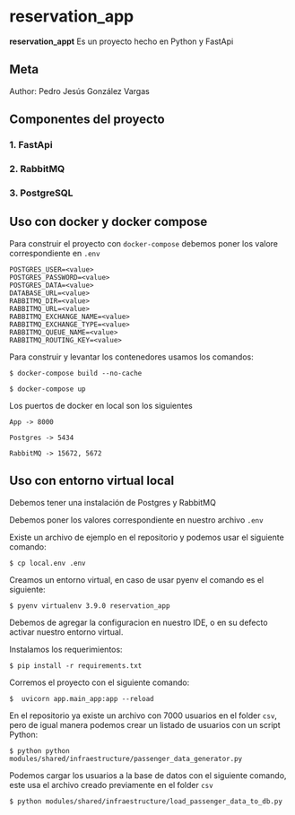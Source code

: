 reservation_app
=======================

**reservation_appt** Es un proyecto hecho en Python y FastApi


Meta
----

Author:
    Pedro Jesús González Vargas

Componentes del proyecto
----

### 1. FastApi
### 2. RabbitMQ
### 3. PostgreSQL


Uso con docker y docker compose
-----

Para construir el proyecto con  ``docker-compose`` debemos poner los valore correspondiente en ``.env``

    POSTGRES_USER=<value>
    POSTGRES_PASSWORD=<value>
    POSTGRES_DATA=<value>
    DATABASE_URL=<value>
    RABBITMQ_DIR=<value>
    RABBITMQ_URL=<value>
    RABBITMQ_EXCHANGE_NAME=<value>
    RABBITMQ_EXCHANGE_TYPE=<value>
    RABBITMQ_QUEUE_NAME=<value>
    RABBITMQ_ROUTING_KEY=<value>

Para construir y levantar los contenedores usamos los comandos:

    $ docker-compose build --no-cache

    $ docker-compose up

Los puertos de docker en local son los siguientes
    
    App -> 8000
    
    Postgres -> 5434

    RabbitMQ -> 15672, 5672


Uso con entorno virtual local
-----

Debemos tener una instalación de Postgres y RabbitMQ

Debemos poner los valores correspondiente en nuestro archivo ``.env``

Existe un archivo de ejemplo en el repositorio y podemos usar el siguiente comando:
    
    $ cp local.env .env
    
Creamos un entorno virtual, en caso de usar pyenv el comando es el siguiente:

    $ pyenv virtualenv 3.9.0 reservation_app

Debemos de agregar la configuracion en nuestro IDE, o en su defecto activar nuestro entorno virtual.

Instalamos los requerimientos:

    $ pip install -r requirements.txt

Corremos el proyecto con el siguiente comando:

    $  uvicorn app.main_app:app --reload


En el repositorio ya existe un archivo con 7000 usuarios en el folder ``csv``, pero de igual manera podemos crear un listado de usuarios con un script Python:

    $ python python modules/shared/infraestructure/passenger_data_generator.py


Podemos cargar los usuarios a la base de datos con el siguiente comando, este usa el archivo creado previamente en el folder ``csv``

    $ python modules/shared/infraestructure/load_passenger_data_to_db.py